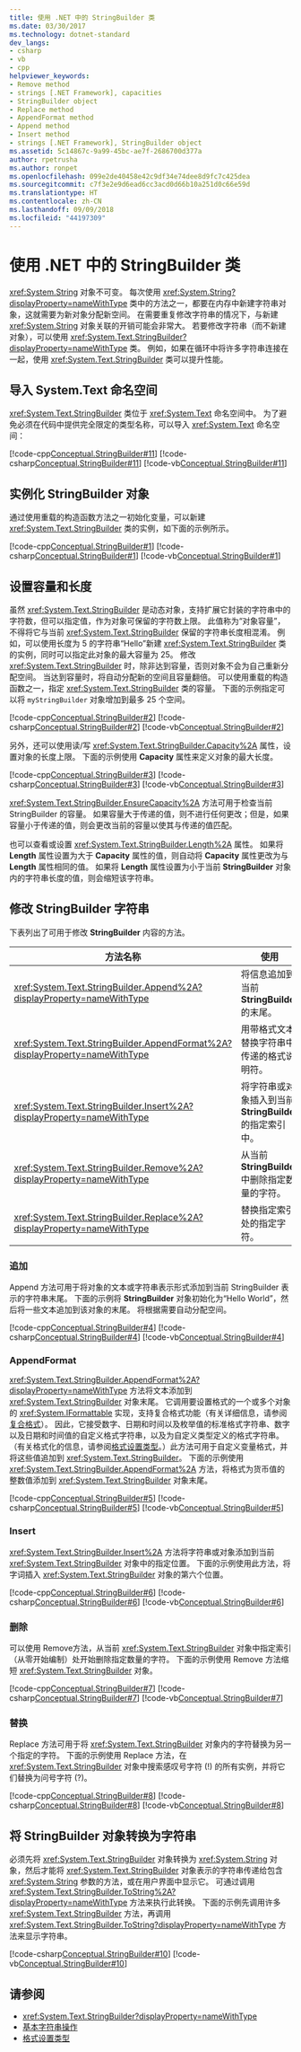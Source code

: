 ```yaml
---
title: 使用 .NET 中的 StringBuilder 类
ms.date: 03/30/2017
ms.technology: dotnet-standard
dev_langs:
- csharp
- vb
- cpp
helpviewer_keywords:
- Remove method
- strings [.NET Framework], capacities
- StringBuilder object
- Replace method
- AppendFormat method
- Append method
- Insert method
- strings [.NET Framework], StringBuilder object
ms.assetid: 5c14867c-9a99-45bc-ae7f-2686700d377a
author: rpetrusha
ms.author: ronpet
ms.openlocfilehash: 099e2de40458e42c9df34e74dee8d9fc7c425dea
ms.sourcegitcommit: c7f3e2e9d6ead6cc3acd0d66b10a251d0c66e59d
ms.translationtype: HT
ms.contentlocale: zh-CN
ms.lasthandoff: 09/09/2018
ms.locfileid: "44197309"
---
```

# <a name="using-the-stringbuilder-class-in-net"></a>使用 .NET 中的 StringBuilder 类
<xref:System.String> 对象不可变。 每次使用 <xref:System.String?displayProperty=nameWithType> 类中的方法之一，都要在内存中新建字符串对象，这就需要为新对象分配新空间。 在需要重复修改字符串的情况下，与新建 <xref:System.String> 对象关联的开销可能会非常大。 若要修改字符串（而不新建对象），可以使用 <xref:System.Text.StringBuilder?displayProperty=nameWithType> 类。 例如，如果在循环中将许多字符串连接在一起，使用 <xref:System.Text.StringBuilder> 类可以提升性能。  
  
## <a name="importing-the-systemtext-namespace"></a>导入 System.Text 命名空间  
 <xref:System.Text.StringBuilder> 类位于 <xref:System.Text> 命名空间中。  为了避免必须在代码中提供完全限定的类型名称，可以导入 <xref:System.Text> 命名空间：  
  
 [!code-cpp[Conceptual.StringBuilder#11](../../../samples/snippets/cpp/VS_Snippets_CLR/Conceptual.StringBuilder/cpp/example.cpp#11)]
 [!code-csharp[Conceptual.StringBuilder#11](../../../samples/snippets/csharp/VS_Snippets_CLR/Conceptual.StringBuilder/cs/Example.cs#11)]
 [!code-vb[Conceptual.StringBuilder#11](../../../samples/snippets/visualbasic/VS_Snippets_CLR/Conceptual.StringBuilder/vb/Example.vb#11)]  
  
## <a name="instantiating-a-stringbuilder-object"></a>实例化 StringBuilder 对象  
 通过使用重载的构造函数方法之一初始化变量，可以新建 <xref:System.Text.StringBuilder> 类的实例，如下面的示例所示。  
  
 [!code-cpp[Conceptual.StringBuilder#1](../../../samples/snippets/cpp/VS_Snippets_CLR/Conceptual.StringBuilder/cpp/example.cpp#1)]
 [!code-csharp[Conceptual.StringBuilder#1](../../../samples/snippets/csharp/VS_Snippets_CLR/Conceptual.StringBuilder/cs/Example.cs#1)]
 [!code-vb[Conceptual.StringBuilder#1](../../../samples/snippets/visualbasic/VS_Snippets_CLR/Conceptual.StringBuilder/vb/Example.vb#1)]  
  
## <a name="setting-the-capacity-and-length"></a>设置容量和长度  
 虽然 <xref:System.Text.StringBuilder> 是动态对象，支持扩展它封装的字符串中的字符数，但可以指定值，作为对象可保留的字符数上限。 此值称为“对象容量”，不得将它与当前 <xref:System.Text.StringBuilder> 保留的字符串长度相混淆。 例如，可以使用长度为 5 的字符串“Hello”新建 <xref:System.Text.StringBuilder> 类的实例，同时可以指定此对象的最大容量为 25。 修改 <xref:System.Text.StringBuilder> 时，除非达到容量，否则对象不会为自己重新分配空间。 当达到容量时，将自动分配新的空间且容量翻倍。 可以使用重载的构造函数之一，指定 <xref:System.Text.StringBuilder> 类的容量。 下面的示例指定可以将 `myStringBuilder` 对象增加到最多 25 个空间。  
  
 [!code-cpp[Conceptual.StringBuilder#2](../../../samples/snippets/cpp/VS_Snippets_CLR/Conceptual.StringBuilder/cpp/example.cpp#2)]
 [!code-csharp[Conceptual.StringBuilder#2](../../../samples/snippets/csharp/VS_Snippets_CLR/Conceptual.StringBuilder/cs/Example.cs#2)]
 [!code-vb[Conceptual.StringBuilder#2](../../../samples/snippets/visualbasic/VS_Snippets_CLR/Conceptual.StringBuilder/vb/Example.vb#2)]  
  
 另外，还可以使用读/写 <xref:System.Text.StringBuilder.Capacity%2A> 属性，设置对象的长度上限。 下面的示例使用 **Capacity** 属性来定义对象的最大长度。  
  
 [!code-cpp[Conceptual.StringBuilder#3](../../../samples/snippets/cpp/VS_Snippets_CLR/Conceptual.StringBuilder/cpp/example.cpp#3)]
 [!code-csharp[Conceptual.StringBuilder#3](../../../samples/snippets/csharp/VS_Snippets_CLR/Conceptual.StringBuilder/cs/Example.cs#3)]
 [!code-vb[Conceptual.StringBuilder#3](../../../samples/snippets/visualbasic/VS_Snippets_CLR/Conceptual.StringBuilder/vb/Example.vb#3)]  
  
 <xref:System.Text.StringBuilder.EnsureCapacity%2A> 方法可用于检查当前 StringBuilder 的容量。 如果容量大于传递的值，则不进行任何更改；但是，如果容量小于传递的值，则会更改当前的容量以使其与传递的值匹配。  
  
 也可以查看或设置 <xref:System.Text.StringBuilder.Length%2A> 属性。 如果将 **Length** 属性设置为大于 **Capacity** 属性的值，则自动将 **Capacity** 属性更改为与 **Length** 属性相同的值。 如果将 **Length** 属性设置为小于当前 **StringBuilder** 对象内的字符串长度的值，则会缩短该字符串。  
  
## <a name="modifying-the-stringbuilder-string"></a>修改 StringBuilder 字符串  
 下表列出了可用于修改 **StringBuilder** 内容的方法。  
  
|方法名称|使用|  
|-----------------|---------|  
|<xref:System.Text.StringBuilder.Append%2A?displayProperty=nameWithType>|将信息追加到当前 **StringBuilder** 的末尾。|  
|<xref:System.Text.StringBuilder.AppendFormat%2A?displayProperty=nameWithType>|用带格式文本替换字符串中传递的格式说明符。|  
|<xref:System.Text.StringBuilder.Insert%2A?displayProperty=nameWithType>|将字符串或对象插入到当前 **StringBuilder** 的指定索引中。|  
|<xref:System.Text.StringBuilder.Remove%2A?displayProperty=nameWithType>|从当前 **StringBuilder** 中删除指定数量的字符。|  
|<xref:System.Text.StringBuilder.Replace%2A?displayProperty=nameWithType>|替换指定索引处的指定字符。|  
  
### <a name="append"></a>追加  
 Append 方法可用于将对象的文本或字符串表示形式添加到当前 StringBuilder 表示的字符串末尾。 下面的示例将 **StringBuilder** 对象初始化为“Hello World”，然后将一些文本追加到该对象的末尾。 将根据需要自动分配空间。  
  
 [!code-cpp[Conceptual.StringBuilder#4](../../../samples/snippets/cpp/VS_Snippets_CLR/Conceptual.StringBuilder/cpp/example.cpp#4)]
 [!code-csharp[Conceptual.StringBuilder#4](../../../samples/snippets/csharp/VS_Snippets_CLR/Conceptual.StringBuilder/cs/Example.cs#4)]
 [!code-vb[Conceptual.StringBuilder#4](../../../samples/snippets/visualbasic/VS_Snippets_CLR/Conceptual.StringBuilder/vb/Example.vb#4)]  
  
### <a name="appendformat"></a>AppendFormat  
 <xref:System.Text.StringBuilder.AppendFormat%2A?displayProperty=nameWithType> 方法将文本添加到 <xref:System.Text.StringBuilder> 对象末尾。 它调用要设置格式的一个或多个对象的 <xref:System.IFormattable> 实现，支持复合格式功能（有关详细信息，请参阅[复合格式](../../../docs/standard/base-types/composite-formatting.md)）。 因此，它接受数字、日期和时间以及枚举值的标准格式字符串、数字以及日期和时间值的自定义格式字符串，以及为自定义类型定义的格式字符串。 （有关格式化的信息，请参阅[格式设置类型](../../../docs/standard/base-types/formatting-types.md)。）此方法可用于自定义变量格式，并将这些值追加到 <xref:System.Text.StringBuilder>。 下面的示例使用 <xref:System.Text.StringBuilder.AppendFormat%2A> 方法，将格式为货币值的整数值添加到 <xref:System.Text.StringBuilder> 对象末尾。  
  
 [!code-cpp[Conceptual.StringBuilder#5](../../../samples/snippets/cpp/VS_Snippets_CLR/Conceptual.StringBuilder/cpp/example.cpp#5)]
 [!code-csharp[Conceptual.StringBuilder#5](../../../samples/snippets/csharp/VS_Snippets_CLR/Conceptual.StringBuilder/cs/Example.cs#5)]
 [!code-vb[Conceptual.StringBuilder#5](../../../samples/snippets/visualbasic/VS_Snippets_CLR/Conceptual.StringBuilder/vb/Example.vb#5)]  
  
### <a name="insert"></a>Insert  
 <xref:System.Text.StringBuilder.Insert%2A> 方法将字符串或对象添加到当前 <xref:System.Text.StringBuilder> 对象中的指定位置。 下面的示例使用此方法，将字词插入 <xref:System.Text.StringBuilder> 对象的第六个位置。  
  
 [!code-cpp[Conceptual.StringBuilder#6](../../../samples/snippets/cpp/VS_Snippets_CLR/Conceptual.StringBuilder/cpp/example.cpp#6)]
 [!code-csharp[Conceptual.StringBuilder#6](../../../samples/snippets/csharp/VS_Snippets_CLR/Conceptual.StringBuilder/cs/Example.cs#6)]
 [!code-vb[Conceptual.StringBuilder#6](../../../samples/snippets/visualbasic/VS_Snippets_CLR/Conceptual.StringBuilder/vb/Example.vb#6)]  
  
### <a name="remove"></a>删除  
 可以使用 Remove方法，从当前 <xref:System.Text.StringBuilder> 对象中指定索引（从零开始编制）处开始删除指定数量的字符。 下面的示例使用 Remove 方法缩短 <xref:System.Text.StringBuilder> 对象。  
  
 [!code-cpp[Conceptual.StringBuilder#7](../../../samples/snippets/cpp/VS_Snippets_CLR/Conceptual.StringBuilder/cpp/example.cpp#7)]
 [!code-csharp[Conceptual.StringBuilder#7](../../../samples/snippets/csharp/VS_Snippets_CLR/Conceptual.StringBuilder/cs/Example.cs#7)]
 [!code-vb[Conceptual.StringBuilder#7](../../../samples/snippets/visualbasic/VS_Snippets_CLR/Conceptual.StringBuilder/vb/Example.vb#7)]  
  
### <a name="replace"></a>替换  
 Replace 方法可用于将 <xref:System.Text.StringBuilder> 对象内的字符替换为另一个指定的字符。 下面的示例使用 Replace 方法，在 <xref:System.Text.StringBuilder> 对象中搜索感叹号字符 (!) 的所有实例，并将它们替换为问号字符 (?)。  
  
 [!code-cpp[Conceptual.StringBuilder#8](../../../samples/snippets/cpp/VS_Snippets_CLR/Conceptual.StringBuilder/cpp/example.cpp#8)]
 [!code-csharp[Conceptual.StringBuilder#8](../../../samples/snippets/csharp/VS_Snippets_CLR/Conceptual.StringBuilder/cs/Example.cs#8)]
 [!code-vb[Conceptual.StringBuilder#8](../../../samples/snippets/visualbasic/VS_Snippets_CLR/Conceptual.StringBuilder/vb/Example.vb#8)]  
  
## <a name="converting-a-stringbuilder-object-to-a-string"></a>将 StringBuilder 对象转换为字符串  
 必须先将 <xref:System.Text.StringBuilder> 对象转换为 <xref:System.String> 对象，然后才能将 <xref:System.Text.StringBuilder> 对象表示的字符串传递给包含 <xref:System.String> 参数的方法，或在用户界面中显示它。 可通过调用 <xref:System.Text.StringBuilder.ToString%2A?displayProperty=nameWithType> 方法来执行此转换。 下面的示例先调用许多 <xref:System.Text.StringBuilder> 方法，再调用 <xref:System.Text.StringBuilder.ToString?displayProperty=nameWithType> 方法来显示字符串。  
  
 [!code-csharp[Conceptual.StringBuilder#10](../../../samples/snippets/csharp/VS_Snippets_CLR/Conceptual.StringBuilder/cs/tostringexample1.cs#10)]
 [!code-vb[Conceptual.StringBuilder#10](../../../samples/snippets/visualbasic/VS_Snippets_CLR/Conceptual.StringBuilder/vb/tostringexample1.vb#10)]  
  
## <a name="see-also"></a>请参阅

- <xref:System.Text.StringBuilder?displayProperty=nameWithType>  
- [基本字符串操作](../../../docs/standard/base-types/basic-string-operations.md)  
- [格式设置类型](../../../docs/standard/base-types/formatting-types.md)
